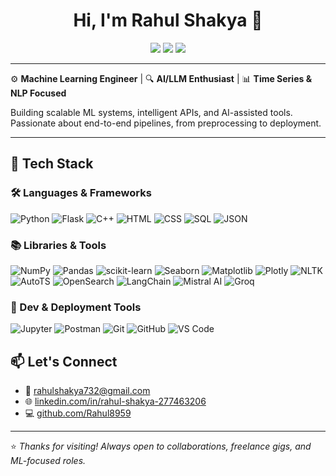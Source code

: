 <h1 align="center">Hi, I'm Rahul Shakya 👋</h1>

<p align="center">
  <a href="mailto:rahulshakya732@gmail.com"><img src="https://img.shields.io/badge/Email-D14836?style=flat&logo=gmail&logoColor=white"/></a>
  <a href="https://www.linkedin.com/in/rahul-shakya-277463206"><img src="https://img.shields.io/badge/LinkedIn-blue?style=flat&logo=linkedin&logoColor=white" /></a>
  <a href="https://github.com/Rahul8959"><img src="https://img.shields.io/badge/GitHub-100000?style=flat&logo=github&logoColor=white" /></a>
</p>

---

⚙️ **Machine Learning Engineer** | 🔍 **AI/LLM Enthusiast** | 📊 **Time Series & NLP Focused**

Building scalable ML systems, intelligent APIs, and AI-assisted tools. Passionate about end-to-end pipelines, from preprocessing to deployment.

---

## 🧠 Tech Stack

### 🛠 Languages & Frameworks
![Python](https://img.shields.io/badge/Python-3776AB?style=for-the-badge&logo=python&logoColor=white)
![Flask](https://img.shields.io/badge/Flask-000000?style=for-the-badge&logo=flask&logoColor=white)
![C++](https://img.shields.io/badge/C++-00599C?style=for-the-badge&logo=c%2B%2B&logoColor=white)
![HTML](https://img.shields.io/badge/HTML-E34F26?style=for-the-badge&logo=html5&logoColor=white)
![CSS](https://img.shields.io/badge/CSS-1572B6?style=for-the-badge&logo=css3&logoColor=white)
![SQL](https://img.shields.io/badge/SQL-336791?style=for-the-badge&logo=postgresql&logoColor=white)
![JSON](https://img.shields.io/badge/JSON-000000?style=for-the-badge&logo=json&logoColor=white)

### 📚 Libraries & Tools
![NumPy](https://img.shields.io/badge/NumPy-013243?style=for-the-badge&logo=numpy&logoColor=white)
![Pandas](https://img.shields.io/badge/Pandas-150458?style=for-the-badge&logo=pandas&logoColor=white)
![scikit-learn](https://img.shields.io/badge/scikit--learn-F7931E?style=for-the-badge&logo=scikit-learn&logoColor=white)
![Seaborn](https://img.shields.io/badge/Seaborn-004B6E?style=for-the-badge&logo=python&logoColor=white)
![Matplotlib](https://img.shields.io/badge/Matplotlib-000080?style=for-the-badge&logo=python&logoColor=white)
![Plotly](https://img.shields.io/badge/Plotly-3F4F75?style=for-the-badge&logo=plotly&logoColor=white)
![NLTK](https://img.shields.io/badge/NLTK-76B900?style=for-the-badge&logo=python&logoColor=white)
![AutoTS](https://img.shields.io/badge/AutoTS-4B8BBE?style=for-the-badge&logo=python&logoColor=white)
![OpenSearch](https://img.shields.io/badge/OpenSearch-005EB8?style=for-the-badge&logo=elasticsearch&logoColor=white)
![LangChain](https://img.shields.io/badge/LangChain-000000?style=for-the-badge&logo=chainlink&logoColor=white)
![Mistral AI](https://img.shields.io/badge/Mistral%20AI-ffcc00?style=for-the-badge&logo=openai&logoColor=black)
![Groq](https://img.shields.io/badge/Groq-000000?style=for-the-badge&logo=groq&logoColor=white)

### 🔧 Dev & Deployment Tools
![Jupyter](https://img.shields.io/badge/Jupyter-F37626?style=for-the-badge&logo=jupyter&logoColor=white)
![Postman](https://img.shields.io/badge/Postman-FF6C37?style=for-the-badge&logo=postman&logoColor=white)
![Git](https://img.shields.io/badge/Git-F05032?style=for-the-badge&logo=git&logoColor=white)
![GitHub](https://img.shields.io/badge/GitHub-181717?style=for-the-badge&logo=github&logoColor=white)
![VS Code](https://img.shields.io/badge/VSCode-007ACC?style=for-the-badge&logo=visual-studio-code&logoColor=white)


## 📫 Let's Connect

- 📧 [rahulshakya732@gmail.com](mailto:rahulshakya732@gmail.com)
- 🌐 [linkedin.com/in/rahul-shakya-277463206](https://www.linkedin.com/in/rahul-shakya-277463206)
- 💻 [github.com/Rahul8959](https://github.com/Rahul8959)

---

⭐️ *Thanks for visiting! Always open to collaborations, freelance gigs, and ML-focused roles.*
